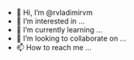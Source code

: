 - 👋 Hi, I’m @rvladimirvm
- 👀 I’m interested in ...
- 🌱 I’m currently learning ...
- 💞️ I’m looking to collaborate on ...
- 📫 How to reach me ...

<!---
rvladimirvm/rvladimirvm is a ✨ special ✨ repository because its `README.md` (this file) appears on your GitHub profile.
You can click the Preview link to take a look at your changes.
--->
